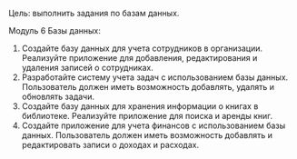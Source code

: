 Цель: выполнить задания по базам данных.

Модуль 6 Базы данных:
1.	Создайте базу данных для учета сотрудников в организации. Реализуйте приложение для добавления, редактирования и удаления записей о сотрудниках.
2.	Разработайте систему учета задач с использованием базы данных. Пользователь должен иметь возможность добавлять, удалять и обновлять задачи.
3.	Создайте базу данных для хранения информации о книгах в библиотеке. Реализуйте приложение для поиска и аренды книг.
4.	Создайте приложение для учета финансов с использованием базы данных. Пользователь должен иметь возможность добавлять и редактировать записи о доходах и расходах.
